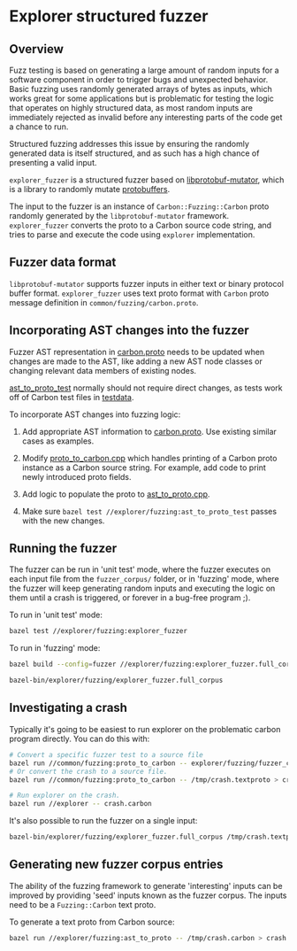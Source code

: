 # Explorer structured fuzzer

<!--
Part of the Carbon Language project, under the Apache License v2.0 with LLVM
Exceptions. See /LICENSE for license information.
SPDX-License-Identifier: Apache-2.0 WITH LLVM-exception
-->

## Overview

Fuzz testing is based on generating a large amount of random inputs for a
software component in order to trigger bugs and unexpected behavior. Basic
fuzzing uses randomly generated arrays of bytes as inputs, which works great for
some applications but is problematic for testing the logic that operates on
highly structured data, as most random inputs are immediately rejected as
invalid before any interesting parts of the code get a chance to run.

Structured fuzzing addresses this issue by ensuring the randomly generated data
is itself structured, and as such has a high chance of presenting a valid input.

`explorer_fuzzer` is a structured fuzzer based on
[libprotobuf-mutator](https://github.com/google/libprotobuf-mutator), which is a
library to randomly mutate
[protobuffers](https://github.com/protocolbuffers/protobuf).

The input to the fuzzer is an instance of `Carbon::Fuzzing::Carbon` proto
randomly generated by the `libprotobuf-mutator` framework. `explorer_fuzzer`
converts the proto to a Carbon source code string, and tries to parse and
execute the code using `explorer` implementation.

## Fuzzer data format

`libprotobuf-mutator` supports fuzzer inputs in either text or binary protocol
buffer format. `explorer_fuzzer` uses text proto format with `Carbon` proto
message definition in `common/fuzzing/carbon.proto`.

## Incorporating AST changes into the fuzzer

Fuzzer AST representation in [carbon.proto](/common/fuzzing/carbon.proto) needs
to be updated when changes are made to the AST, like adding a new AST node
classes or changing relevant data members of existing nodes.

[ast_to_proto_test](ast_to_proto_test.cpp) normally should not require direct
changes, as tests work off of Carbon test files in
[testdata](/explorer/testdata).

To incorporate AST changes into fuzzing logic:

1. Add appropriate AST information to
   [carbon.proto](/common/fuzzing/carbon.proto). Use existing similar cases as
   examples.

2. Modify [proto_to_carbon.cpp](/common/fuzzing/proto_to_carbon.cpp) which
   handles printing of a Carbon proto instance as a Carbon source string. For
   example, add code to print newly introduced proto fields.

3. Add logic to populate the proto to
   [ast_to_proto.cpp](/explorer/fuzzing/ast_to_proto.cpp).

4. Make sure `bazel test //explorer/fuzzing:ast_to_proto_test` passes with the
   new changes.

## Running the fuzzer

The fuzzer can be run in 'unit test' mode, where the fuzzer executes on each
input file from the `fuzzer_corpus/` folder, or in 'fuzzing' mode, where the
fuzzer will keep generating random inputs and executing the logic on them until
a crash is triggered, or forever in a bug-free program ;).

To run in 'unit test' mode:

```bash
bazel test //explorer/fuzzing:explorer_fuzzer
```

To run in 'fuzzing' mode:

```bash
bazel build --config=fuzzer //explorer/fuzzing:explorer_fuzzer.full_corpus

bazel-bin/explorer/fuzzing/explorer_fuzzer.full_corpus
```

## Investigating a crash

Typically it's going to be easiest to run explorer on the problematic carbon
program directly. You can do this with:

```bash
# Convert a specific fuzzer test to a source file
bazel run //common/fuzzing:proto_to_carbon -- explorer/fuzzing/fuzzer_corpus/abcd1234 > crash.carbon
# Or convert the crash to a source file.
bazel run //common/fuzzing:proto_to_carbon -- /tmp/crash.textproto > crash.carbon

# Run explorer on the crash.
bazel run //explorer -- crash.carbon
```

It's also possible to run the fuzzer on a single input:

```bash
bazel-bin/explorer/fuzzing/explorer_fuzzer.full_corpus /tmp/crash.textproto
```

## Generating new fuzzer corpus entries

The ability of the fuzzing framework to generate 'interesting' inputs can be
improved by providing 'seed' inputs known as the fuzzer corpus. The inputs need
to be a `Fuzzing::Carbon` text proto.

To generate a text proto from Carbon source:

```bash
bazel run //explorer/fuzzing:ast_to_proto -- /tmp/crash.carbon > crash.textproto
```
